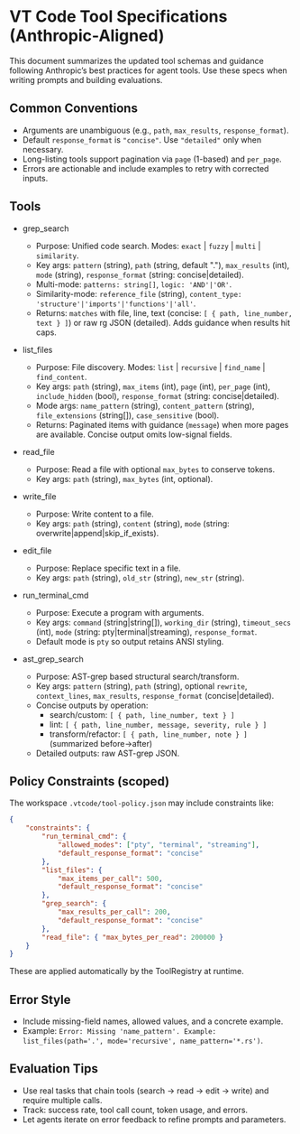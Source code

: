 # VT Code Tool Specifications (Anthropic-Aligned)

This document summarizes the updated tool schemas and guidance following Anthropic’s best practices for agent tools. Use these specs when writing prompts and building evaluations.

## Common Conventions

-   Arguments are unambiguous (e.g., `path`, `max_results`, `response_format`).
-   Default `response_format` is `"concise"`. Use `"detailed"` only when necessary.
-   Long-listing tools support pagination via `page` (1-based) and `per_page`.
-   Errors are actionable and include examples to retry with corrected inputs.

## Tools

-   grep_search

    -   Purpose: Unified code search. Modes: `exact` | `fuzzy` | `multi` | `similarity`.
    -   Key args: `pattern` (string), `path` (string, default "."), `max_results` (int), `mode` (string), `response_format` (string: concise|detailed).
    -   Multi-mode: `patterns: string[]`, `logic: 'AND'|'OR'`.
    -   Similarity-mode: `reference_file` (string), `content_type: 'structure'|'imports'|'functions'|'all'`.
    -   Returns: `matches` with file, line, text (concise: `[ { path, line_number, text } ]`) or raw rg JSON (detailed). Adds guidance when results hit caps.

-   list_files

    -   Purpose: File discovery. Modes: `list` | `recursive` | `find_name` | `find_content`.
    -   Key args: `path` (string), `max_items` (int), `page` (int), `per_page` (int), `include_hidden` (bool), `response_format` (string: concise|detailed).
    -   Mode args: `name_pattern` (string), `content_pattern` (string), `file_extensions` (string[]), `case_sensitive` (bool).
    -   Returns: Paginated items with guidance (`message`) when more pages are available. Concise output omits low-signal fields.

-   read_file

    -   Purpose: Read a file with optional `max_bytes` to conserve tokens.
    -   Key args: `path` (string), `max_bytes` (int, optional).

-   write_file

    -   Purpose: Write content to a file.
    -   Key args: `path` (string), `content` (string), `mode` (string: overwrite|append|skip_if_exists).

-   edit_file

    -   Purpose: Replace specific text in a file.
    -   Key args: `path` (string), `old_str` (string), `new_str` (string).

-   run_terminal_cmd

    -   Purpose: Execute a program with arguments.
    -   Key args: `command` (string|string[]), `working_dir` (string), `timeout_secs` (int), `mode` (string: pty|terminal|streaming), `response_format`.
    -   Default mode is `pty` so output retains ANSI styling.

-   ast_grep_search
    -   Purpose: AST-grep based structural search/transform.
    -   Key args: `pattern` (string), `path` (string), optional `rewrite`, `context_lines`, `max_results`, `response_format` (concise|detailed).
    -   Concise outputs by operation:
        -   search/custom: `[ { path, line_number, text } ]`
        -   lint: `[ { path, line_number, message, severity, rule } ]`
        -   transform/refactor: `[ { path, line_number, note } ]` (summarized before→after)
    -   Detailed outputs: raw AST-grep JSON.

## Policy Constraints (scoped)

The workspace `.vtcode/tool-policy.json` may include constraints like:

```json
{
    "constraints": {
        "run_terminal_cmd": {
            "allowed_modes": ["pty", "terminal", "streaming"],
            "default_response_format": "concise"
        },
        "list_files": {
            "max_items_per_call": 500,
            "default_response_format": "concise"
        },
        "grep_search": {
            "max_results_per_call": 200,
            "default_response_format": "concise"
        },
        "read_file": { "max_bytes_per_read": 200000 }
    }
}
```

These are applied automatically by the ToolRegistry at runtime.

## Error Style

-   Include missing-field names, allowed values, and a concrete example.
-   Example: `Error: Missing 'name_pattern'. Example: list_files(path='.', mode='recursive', name_pattern='*.rs')`.

## Evaluation Tips

-   Use real tasks that chain tools (search → read → edit → write) and require multiple calls.
-   Track: success rate, tool call count, token usage, and errors.
-   Let agents iterate on error feedback to refine prompts and parameters.
